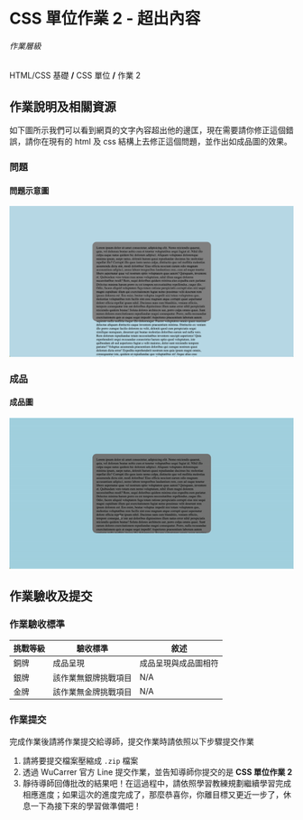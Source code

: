 # CSS 單位作業 2 - 超出內容

###### 作業層級
HTML/CSS 基礎 **/** CSS 單位 **/** 作業 2

## 作業說明及相關資源
如下圖所示我們可以看到網頁的文字內容超出他的邊匡，現在需要請你修正這個錯誤，請你在現有的 html 及 css 結構上去修正這個問題，並作出如成品圖的效果。

### 問題

#### 問題示意圖
![問題示意圖](./%E5%95%8F%E9%A1%8C%E7%A4%BA%E6%84%8F%E5%9C%96.png)

### 成品

#### 成品圖
![成品圖](./%E6%88%90%E5%93%81%E5%9C%96.gif)

## 作業驗收及提交

### 作業驗收標準
|挑戰等級|驗收標準|敘述|
|-|-|-|
|銅牌|成品呈現|成品呈現與成品圖相符|
|銀牌|該作業無銀牌挑戰項目|N/A|
|金牌|該作業無金牌挑戰項目|N/A|

### 作業提交
完成作業後請將作業提交給導師，提交作業時請依照以下步驟提交作業

1. 請將要提交檔案壓縮成 `.zip` 檔案
2. 透過 WuCarrer 官方 Line 提交作業，並告知導師你提交的是 **CSS 單位作業 2**
3. 靜待導師回傳批改的結果吧！在這過程中，請依照學習教練規劃繼續學習完成相應進度；如果這次的進度完成了，那麼恭喜你，你離目標又更近一步了，休息一下為接下來的學習做準備吧！